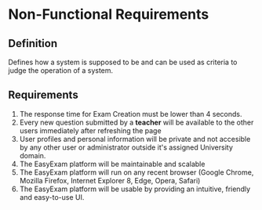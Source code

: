 # Non-Functional Requirements

## Definition

Defines how a system is supposed to be and can be used as criteria to judge the operation of a system.

## Requirements

1. The response time for Exam Creation must be lower than 4 seconds.
2. Every new question submitted by a **teacher** will be available to the other users immediately after refreshing the page
3. User profiles and personal information will be private and not accesible by any other user or administrator outside it's assigned University domain.
4. The EasyExam platform will be maintainable and scalable
5. The EasyExam platform will run on any recent browser (Google Chrome, Mozilla Firefox, Internet Explorer 8, Edge, Opera, Safari)
6. The EasyExam platform will be usable by providing an intuitive, friendly and easy-to-use UI.
